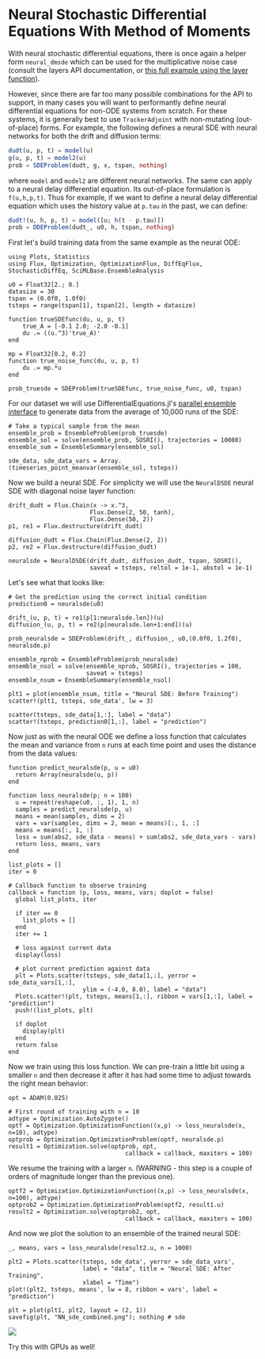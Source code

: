 # Neural Stochastic Differential Equations With Method of Moments

With neural stochastic differential equations, there is once again a helper form
`neural_dmsde` which can be used for the multiplicative noise case (consult the
layers API documentation, or [this full example using the layer
function](https://github.com/MikeInnes/zygote-paper/blob/master/neural_sde/neural_sde.jl)).

However, since there are far too many possible combinations for the API to
support, in many cases you will want to performantly define neural differential
equations for non-ODE systems from scratch. For these systems, it is generally
best to use `TrackerAdjoint` with non-mutating (out-of-place) forms. For
example, the following defines a neural SDE with neural networks for both the
drift and diffusion terms:

```julia
dudt(u, p, t) = model(u)
g(u, p, t) = model2(u)
prob = SDEProblem(dudt, g, x, tspan, nothing)
```

where `model` and `model2` are different neural networks. The same can apply to
a neural delay differential equation. Its out-of-place formulation is
`f(u,h,p,t)`. Thus for example, if we want to define a neural delay differential
equation which uses the history value at `p.tau` in the past, we can define:

```julia
dudt!(u, h, p, t) = model([u; h(t - p.tau)])
prob = DDEProblem(dudt_, u0, h, tspan, nothing)
```


First let's build training data from the same example as the neural ODE:

```@example nsde
using Plots, Statistics
using Flux, Optimization, OptimizationFlux, DiffEqFlux, StochasticDiffEq, SciMLBase.EnsembleAnalysis

u0 = Float32[2.; 0.]
datasize = 30
tspan = (0.0f0, 1.0f0)
tsteps = range(tspan[1], tspan[2], length = datasize)
```

```@example nsde
function trueSDEfunc(du, u, p, t)
    true_A = [-0.1 2.0; -2.0 -0.1]
    du .= ((u.^3)'true_A)'
end

mp = Float32[0.2, 0.2]
function true_noise_func(du, u, p, t)
    du .= mp.*u
end

prob_truesde = SDEProblem(trueSDEfunc, true_noise_func, u0, tspan)
```

For our dataset we will use DifferentialEquations.jl's [parallel ensemble
interface](https://docs.sciml.ai/DiffEqDocs/stable/features/ensemble/) to generate
data from the average of 10,000 runs of the SDE:

```@example nsde
# Take a typical sample from the mean
ensemble_prob = EnsembleProblem(prob_truesde)
ensemble_sol = solve(ensemble_prob, SOSRI(), trajectories = 10000)
ensemble_sum = EnsembleSummary(ensemble_sol)

sde_data, sde_data_vars = Array.(timeseries_point_meanvar(ensemble_sol, tsteps))
```

Now we build a neural SDE. For simplicity we will use the `NeuralDSDE`
neural SDE with diagonal noise layer function:

```@example nsde
drift_dudt = Flux.Chain(x -> x.^3,
                       Flux.Dense(2, 50, tanh),
                       Flux.Dense(50, 2))
p1, re1 = Flux.destructure(drift_dudt)

diffusion_dudt = Flux.Chain(Flux.Dense(2, 2))
p2, re2 = Flux.destructure(diffusion_dudt)

neuralsde = NeuralDSDE(drift_dudt, diffusion_dudt, tspan, SOSRI(),
                       saveat = tsteps, reltol = 1e-1, abstol = 1e-1)
```

Let's see what that looks like:

```@example nsde
# Get the prediction using the correct initial condition
prediction0 = neuralsde(u0)

drift_(u, p, t) = re1(p[1:neuralsde.len])(u)
diffusion_(u, p, t) = re2(p[neuralsde.len+1:end])(u)

prob_neuralsde = SDEProblem(drift_, diffusion_, u0,(0.0f0, 1.2f0), neuralsde.p)

ensemble_nprob = EnsembleProblem(prob_neuralsde)
ensemble_nsol = solve(ensemble_nprob, SOSRI(), trajectories = 100,
                      saveat = tsteps)
ensemble_nsum = EnsembleSummary(ensemble_nsol)

plt1 = plot(ensemble_nsum, title = "Neural SDE: Before Training")
scatter!(plt1, tsteps, sde_data', lw = 3)

scatter(tsteps, sde_data[1,:], label = "data")
scatter!(tsteps, prediction0[1,:], label = "prediction")
```

Now just as with the neural ODE we define a loss function that calculates the
mean and variance from `n` runs at each time point and uses the distance from
the data values:

```@example nsde
function predict_neuralsde(p, u = u0)
  return Array(neuralsde(u, p))
end

function loss_neuralsde(p; n = 100)
  u = repeat(reshape(u0, :, 1), 1, n)
  samples = predict_neuralsde(p, u)
  means = mean(samples, dims = 2)
  vars = var(samples, dims = 2, mean = means)[:, 1, :]
  means = means[:, 1, :]
  loss = sum(abs2, sde_data - means) + sum(abs2, sde_data_vars - vars)
  return loss, means, vars
end
```

```@example nsde
list_plots = []
iter = 0

# Callback function to observe training
callback = function (p, loss, means, vars; doplot = false)
  global list_plots, iter

  if iter == 0
    list_plots = []
  end
  iter += 1

  # loss against current data
  display(loss)

  # plot current prediction against data
  plt = Plots.scatter(tsteps, sde_data[1,:], yerror = sde_data_vars[1,:],
                     ylim = (-4.0, 8.0), label = "data")
  Plots.scatter!(plt, tsteps, means[1,:], ribbon = vars[1,:], label = "prediction")
  push!(list_plots, plt)

  if doplot
    display(plt)
  end
  return false
end
```

Now we train using this loss function. We can pre-train a little bit using a
smaller `n` and then decrease it after it has had some time to adjust towards
the right mean behavior:

```@example nsde
opt = ADAM(0.025)

# First round of training with n = 10
adtype = Optimization.AutoZygote()
optf = Optimization.OptimizationFunction((x,p) -> loss_neuralsde(x, n=10), adtype)
optprob = Optimization.OptimizationProblem(optf, neuralsde.p)
result1 = Optimization.solve(optprob, opt,
                                 callback = callback, maxiters = 100)
```

We resume the training with a larger `n`. (WARNING - this step is a couple of
orders of magnitude longer than the previous one).

```@example nsde
optf2 = Optimization.OptimizationFunction((x,p) -> loss_neuralsde(x, n=100), adtype)
optprob2 = Optimization.OptimizationProblem(optf2, result1.u)
result2 = Optimization.solve(optprob2, opt,
                                 callback = callback, maxiters = 100)
```

And now we plot the solution to an ensemble of the trained neural SDE:

```@example nsde
_, means, vars = loss_neuralsde(result2.u, n = 1000)

plt2 = Plots.scatter(tsteps, sde_data', yerror = sde_data_vars',
                     label = "data", title = "Neural SDE: After Training",
                     xlabel = "Time")
plot!(plt2, tsteps, means', lw = 8, ribbon = vars', label = "prediction")

plt = plot(plt1, plt2, layout = (2, 1))
savefig(plt, "NN_sde_combined.png"); nothing # sde
```

![](https://user-images.githubusercontent.com/1814174/76975872-88dc9100-6909-11ea-80f7-242f661ebad1.png)

Try this with GPUs as well!
